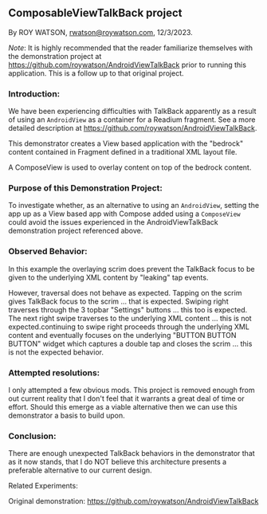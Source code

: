 ## **ComposableViewTalkBack project**

By ROY WATSON, rwatson@roywatson.com, 12/3/2023.



*Note*: It is highly recommended that the reader familiarize themselves with the demonstration project at https://github.com/roywatson/AndroidViewTalkBack prior to running this application. This is a follow up to that original project.

### Introduction:

We have been experiencing difficulties with TalkBack apparently as a result of using an `AndroidView` as a container for a Readium fragment. See a more detailed description at https://github.com/roywatson/AndroidViewTalkBack.

This demonstrator creates a View based application with the "bedrock" content contained in Fragment defined in a traditional XML layout file.

A ComposeView is used to overlay content on top of the bedrock content.

### Purpose of this Demonstration Project: 

To investigate whether, as an alternative to using an `AndroidView`, setting the app up as a View based app with Compose added using a `ComposeView` could avoid the issues experienced in the AndroidViewTalkBack demonstration project referenced above.

### Observed Behavior:

In this example the overlaying scrim does prevent the TalkBack focus to be given to the underlying XML content by "leaking" tap events. 

However, traversal does not behave as expected. Tapping on the scrim gives TalkBack focus to the scrim ... that is expected. Swiping right traverses through the 3 topbar "Settings" buttons ... this too is expected. The next right swipe traverses to the underlying XML content ... this is not expected.continuing to swipe right proceeds through the underlying XML content and eventually focuses on the underlying "BUTTON BUTTON BUTTON" widget which captures a double tap and closes the scrim ... this is not the expected behavior.

### Attempted resolutions:

I only attempted a few obvious mods. This project is removed enough from out current reality that I don't feel that it warrants a great deal of time or effort. Should this emerge as a viable alternative then we can use this demonstrator a basis to build upon.

### Conclusion:

There are enough unexpected TalkBack behaviors in the demonstrator that as it now stands, that I do NOT believe this architecture presents a preferable alternative to our current design.

Related Experiments:

Original demonstration: https://github.com/roywatson/AndroidViewTalkBack










